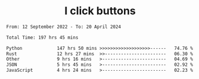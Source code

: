 <h1 align="center">
I click buttons
</h1>

<!--START_SECTION:waka-->

```txt
From: 12 September 2022 - To: 20 April 2024

Total Time: 197 hrs 45 mins

Python             147 hrs 50 mins >>>>>>>>>>>>>>>>>>>------   74.76 %
Rust               12 hrs 27 mins  >>-----------------------   06.30 %
Other              9 hrs 16 mins   >------------------------   04.69 %
JSON               5 hrs 45 mins   >------------------------   02.92 %
JavaScript         4 hrs 24 mins   >------------------------   02.23 %
```

<!--END_SECTION:waka-->
